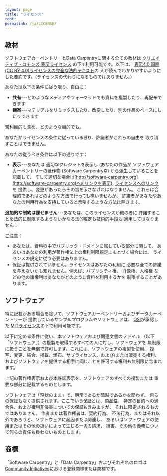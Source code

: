 ```yaml
---
layout: page
title: "ライセンス"
root: .
permalink: /ja/LICENSE/
---
```

## 教材

ソフトウェアカーペントリーとData Carpentryに関する全ての教材は
[クリエイティブ・コモンズ 表示ライセンス](https://creativecommons.org/licenses/by/4.0/deed.ja)
の下で利用可能です。以下は、
[表示4.0 国際(CC BY 4.0)ライセンスの完全な法的テキスト](https://creativecommons.org/licenses/by/4.0/legalcode.ja)の
人が読んでわかりやすいようにした要約です。(ライセンスの代わりになるものではありません。）

あなたは以下の条件に従う限り、自由に：

* **共有**---どのようなメディアやフォーマットでも資料を複製したり、再配布できます
* **翻案**---マテリアルをリミックスしたり、改変したり、別の作品のベースにしたりできます


営利目的も含め、どのような目的でも。

あなたがライセンスの条件に従っている限り、許諾者がこれらの自由を
取り消すことはできません。

あなたの従うべき条件は以下の通りです：

* **表示**---あなたは 適切なクレジットを表示し (あなたの作品が
  ソフトウェアカーペントリーの著作物 (Software Carpentry©) から派生していることを記載して、
  そして適切な場合は[http://software-carpentry.org](http://software-carpentry.org)へのリンクを表示), 
  [ライセンスへのリンク](https://creativecommons.org/licenses/by/4.0/deed.ja)を
  提供し、変更があったらその旨を示さなければなりません。
  これらは合理的であればどのような方法で行っても構いませんが、
  許諾者があなたやあなたの利用行為を支持していると示唆するような方法は除きます。

**追加的な制約は課せません**---あなたは、このライセンスが他の者に
許諾することを法的に制限するようないかなる法的規定も技術的手段も
適用してはなりません：

ご注意：

* あなたは、資料の中でパブリック・ドメインに属している部分に関して、
  あるいはあなたの利用が著作権法上の権利制限規定にもとづく場合には、
  ライセンスの規定に従う必要はありません。
* 保証は提供されていません。ライセンスはあなたの利用に
  必要な全ての許諾を与えないかも知れません。例えば、パブリシティ権、
  肖像権、人格権 などの他の諸権利はあなたがどのように資料を利用するかを
制限することがあります。

## ソフトウェア

特に記載がある場合を除いて、ソフトウェアカーペントリーおよびデータカーペントリーが
提供しているサンプルプログラムやソフトウェアは、
[OSI][osi]が承認した
[MITライセンス](https://ja.osdn.net/projects/opensource/wiki/licenses%2FMIT_license)の下で利用可能です。

以下に定める条件に従い、本ソフトウェアおよび関連文書のファイル
（以下「ソフトウェア」）の複製を取得するすべての人に対し、ソフトウェアを
無制限に扱うことを無償で許可します。これには、ソフトウェアの複製を使用、
複写、変更、結合、掲載、頒布、サブライセンス、および/または販売する権利、
およびソフトウェアを提供する相手に同じことを許可する権利も無制限に含まれます。

上記の著作権表示および本許諾表示を、ソフトウェアのすべての複製または
重要な部分に記載するものとします。

ソフトウェアは「現状のまま」で、明示であるか暗黙であるかを問わず、
何らの保証もなく提供されます。ここでいう保証とは、商品性、
特定の目的への適合性、および権利非侵害についての保証も含みますが、
それに限定されるものではありません。 作者または著作権者は、契約行為、
不法行為、またはそれ以外であろうと、ソフトウェアに起因または関連し、
あるいはソフトウェアの使用またはその他の扱いによって生じる一切の請求、
損害、その他の義務について何らの責任も負わないものとします。

## 商標

「Software Carpentry」と「Data Carpentry」およびそれぞれのロゴは[Community
Initiatives][CI]における登録商標または商標です。

[cc-by-human]: https://creativecommons.org/licenses/by/4.0/
[cc-by-legal]: https://creativecommons.org/licenses/by/4.0/legalcode
[mit-license]: http://opensource.org/licenses/mit-license.html
[ci]: http://communityin.org/
[osi]: http://opensource.org

